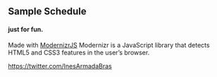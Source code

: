 ## Sample Schedule 

#### just for fun.

Made with [ModernizrJS](https://modernizr.com/docs)
Modernizr is a JavaScript library that detects HTML5 and CSS3 features in the user’s browser. 


https://twitter.com/InesArmadaBras
